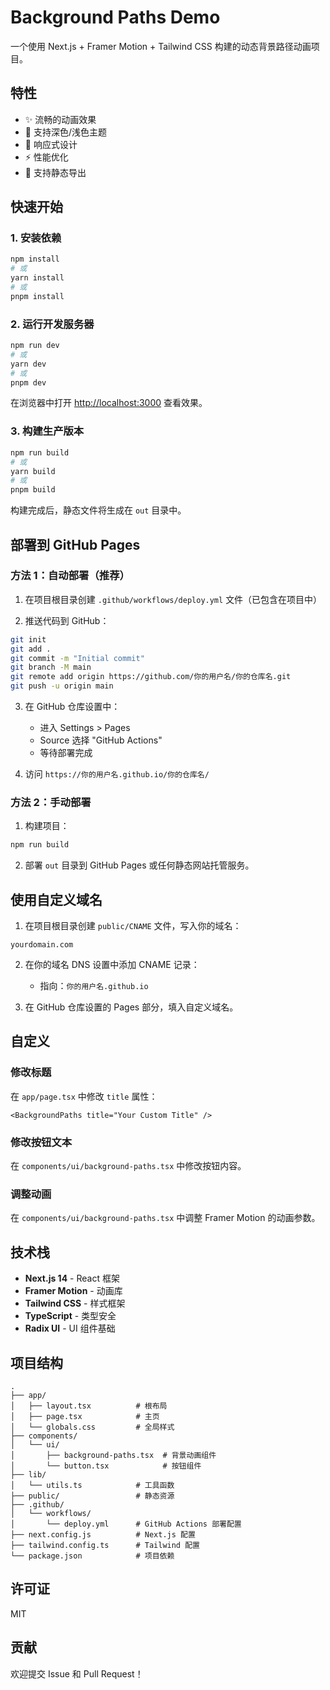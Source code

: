 # Background Paths Demo

一个使用 Next.js + Framer Motion + Tailwind CSS 构建的动态背景路径动画项目。

## 特性

- ✨ 流畅的动画效果
- 🎨 支持深色/浅色主题
- 📱 响应式设计
- ⚡ 性能优化
- 🚀 支持静态导出

## 快速开始

### 1. 安装依赖

```bash
npm install
# 或
yarn install
# 或
pnpm install
```

### 2. 运行开发服务器

```bash
npm run dev
# 或
yarn dev
# 或
pnpm dev
```

在浏览器中打开 [http://localhost:3000](http://localhost:3000) 查看效果。

### 3. 构建生产版本

```bash
npm run build
# 或
yarn build
# 或
pnpm build
```

构建完成后，静态文件将生成在 `out` 目录中。

## 部署到 GitHub Pages

### 方法 1：自动部署（推荐）

1. 在项目根目录创建 `.github/workflows/deploy.yml` 文件（已包含在项目中）

2. 推送代码到 GitHub：

```bash
git init
git add .
git commit -m "Initial commit"
git branch -M main
git remote add origin https://github.com/你的用户名/你的仓库名.git
git push -u origin main
```

3. 在 GitHub 仓库设置中：
   - 进入 Settings > Pages
   - Source 选择 "GitHub Actions"
   - 等待部署完成

4. 访问 `https://你的用户名.github.io/你的仓库名/`

### 方法 2：手动部署

1. 构建项目：

```bash
npm run build
```

2. 部署 `out` 目录到 GitHub Pages 或任何静态网站托管服务。

## 使用自定义域名

1. 在项目根目录创建 `public/CNAME` 文件，写入你的域名：

```
yourdomain.com
```

2. 在你的域名 DNS 设置中添加 CNAME 记录：
   - 指向：`你的用户名.github.io`

3. 在 GitHub 仓库设置的 Pages 部分，填入自定义域名。

## 自定义

### 修改标题

在 `app/page.tsx` 中修改 `title` 属性：

```tsx
<BackgroundPaths title="Your Custom Title" />
```

### 修改按钮文本

在 `components/ui/background-paths.tsx` 中修改按钮内容。

### 调整动画

在 `components/ui/background-paths.tsx` 中调整 Framer Motion 的动画参数。

## 技术栈

- **Next.js 14** - React 框架
- **Framer Motion** - 动画库
- **Tailwind CSS** - 样式框架
- **TypeScript** - 类型安全
- **Radix UI** - UI 组件基础

## 项目结构

```
.
├── app/
│   ├── layout.tsx          # 根布局
│   ├── page.tsx            # 主页
│   └── globals.css         # 全局样式
├── components/
│   └── ui/
│       ├── background-paths.tsx  # 背景动画组件
│       └── button.tsx            # 按钮组件
├── lib/
│   └── utils.ts            # 工具函数
├── public/                 # 静态资源
├── .github/
│   └── workflows/
│       └── deploy.yml      # GitHub Actions 部署配置
├── next.config.js          # Next.js 配置
├── tailwind.config.ts      # Tailwind 配置
└── package.json            # 项目依赖

```

## 许可证

MIT

## 贡献

欢迎提交 Issue 和 Pull Request！


